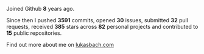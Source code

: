 Joined Github **8** years ago.

Since then I pushed **3591** commits, opened **30** issues, submitted **32** pull requests, received **385** stars across **82** personal projects and contributed to **15** public repositories.

Find out more about me on [lukasbach.com](https://lukasbach.com)
